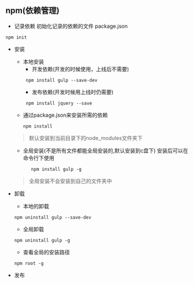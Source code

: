 ## npm(依赖管理)
- 记录依赖
初始化记录的依赖的文件 package.json
```
npm init
```
- 安装
    - 本地安装
        - 开发依赖(开发的时候使用，上线后不需要)
        ```
         npm install gulp --save-dev
        ```
        - 发布依赖(开发时候用上线时仍需要)
        ```
         npm install jquery --save
        ```
    - 通过package.json来安装所需的依赖
        ```
        npm install
        ```
    > 默认安装到当前目录下的node_modules文件夹下
    
    - 全局安装(不是所有文件都能全局安装的,默认安装到c盘下)
        安装后可以在命令行下使用
        ```
           npm install gulp -g
        ```
    > 全局安装不会安装到自己的文件夹中
- 卸载
    - 本地的卸载
    ```
    npm uninstall gulp --save-dev
    ```
    - 全局卸载
    ```
    npm uninstall gulp -g
    ```
    - 查看全局的安装路径
    ```
    npm root -g
    ```
- 发布
